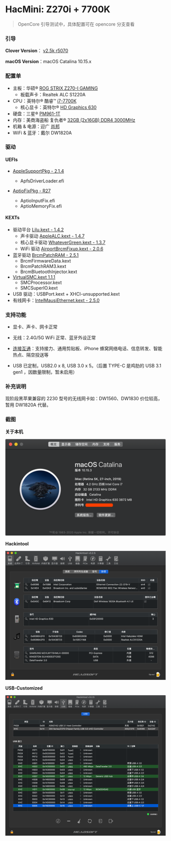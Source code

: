 # HacMini:  Z270i + 7700K

> OpenCore 引导测试中，具体配置可在 opencore 分支查看

### 引导

**Clover Version**： [v2.5k r5070](https://sourceforge.net/projects/cloverefiboot/files/Installer/)

**macOS Version**：macOS Catalina 10.15.x

### 配置单

* 主板：华硕® [ROG STRIX Z270-I GAMING](https://www.asus.com.cn/Motherboards/ROG-STRIX-Z270-I-GAMING/)
  * 板载声卡：Realtek ALC S1220A
* CPU：英特尔® 酷睿™ [i7-7700K](https://ark.intel.com/content/www/cn/zh/ark/products/97129/intel-core-i7-7700k-processor-8m-cache-up-to-4-50-ghz.html)
  * 核心显卡：英特尔®  [HD Graphics 630](https://www.intel.com/content/www/us/en/support/products/98909/graphics-drivers/graphics-for-7th-generation-intel-processors/intel-hd-graphics-630.html)
* 硬盘：三星® [PM961-1T](https://www.samsung.com/semiconductor/ssd/client-ssd/MZVLW1T0HMLH/)
* 内存：美商海盗船 复仇者® [32GB (2x16GB) DDR4 3000MHz]([https://www.corsair.com/zh/zh/%E7%B1%BB%E5%88%AB/%E4%BA%A7%E5%93%81/%E5%86%85%E5%AD%98/VENGEANCE-LPX/p/CMK32GX4M2B3000C15](https://www.corsair.com/zh/zh/类别/产品/内存/VENGEANCE-LPX/p/CMK32GX4M2B3000C15))
* 机箱 & 电源：迎广 [肖邦](https://www.in-win.com/cn/gaming-chassis/Chopin)
* WiFi & 蓝牙：戴尔 DW1820A

### 驱动

#### UEFIs

* [AppleSupportPkg - 2.1.4](https://github.com/acidanthera/AppleSupportPkg) 
  * ApfsDriverLoader.efi

* [AptioFixPkg - R27](https://github.com/acidanthera/AptioFixPkg/releases)
  * AptioInputFix.efi
  * AptioMemoryFix.efi

#### KEXTs

* 驱动平台 [Lilu.kext - 1.4.2](https://github.com/acidanthera/Lilu)
  * 声卡驱动 [AppleALC.kext - 1.4.7](https://github.com/acidanthera/AppleALC)
  * 核心显卡驱动 [WhateverGreen.kext - 1.3.7](https://github.com/acidanthera/WhateverGreen)
  * WiFi 驱动 [AirportBrcmFixup.kext - 2.0.6](https://github.com/acidanthera/AirportBrcmFixup)
* 蓝牙驱动 [BrcmPatchRAM  - 2.5.1](https://github.com/acidanthera/BrcmPatchRAM)
  * BrcmFirmwareData.kext    
  * BrcmPatchRAM3.kext
  * BrcmBluetoothInjector.kext
* [VirtualSMC.kext 1.1.1](https://github.com/acidanthera/VirtualSMC/releases)
  * SMCProcessor.kext
  * SMCSuperIO.kext
* USB 驱动：USBPort.kext + XHCI-unsupported.kext
* 有线网卡：[IntelMausiEthernet.kext - 2.5.0](https://github.com/Mieze/IntelMausiEthernet)

### 支持功能

* 显卡、声卡、网卡正常

* 无线：2.4G/5G WiFi 正常、蓝牙外设正常

* [连接互通](https://support.apple.com/zh-cn/HT204681)：支持接力、通用剪贴板、iPhone 蜂窝网络电话、信息转发、智能热点、隔空投送等

* USB 已定制，USB2.0 x 8, USB 3.0 x 5。（后置 TYPE-C 是鸡肋的 USB 3.1 gen1 ，因数量限制，暂未启用）

  

### 补充说明

现阶段黑苹果兼容的 2230 型号的无线网卡如：DW1560、DW1830 价位较高，暂用 DW1820A 代替。



### 截图

**关于本机**

![About Mac](Screenshots/About.png)

**Hackintool**

![Hackintool Capture1](Screenshots/Hackintool.png)

**USB-Customized**

![Hackintool Capture2](Screenshots/USB-Customized.png)